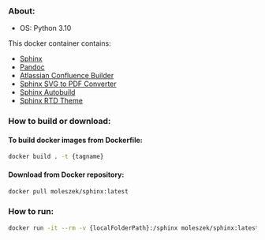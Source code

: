 ### About:
* OS: Python 3.10

This docker container contains:
* [Sphinx](https://www.sphinx-doc.org/en/master/)
* [Pandoc](https://pandoc.org/)
* [Atlassian Confluence Builder](https://sphinxcontrib-confluencebuilder.readthedocs.io/en/stable/)
* [Sphinx SVG to PDF Converter](https://github.com/missinglinkelectronics/sphinxcontrib-svg2pdfconverter)
* [Sphinx Autobuild](https://github.com/executablebooks/sphinx-autobuild)
* [Sphinx RTD Theme](https://pypi.org/project/sphinx-rtd-theme/)

### How to build or download:
#### To build docker images from Dockerfile:
```bash
docker build . -t {tagname}
```

#### Download from Docker repository:
```bash
docker pull moleszek/sphinx:latest
```

### How to run:
```bash
docker run -it --rm -v {localFolderPath}:/sphinx moleszek/sphinx:latest . _build/html
```
